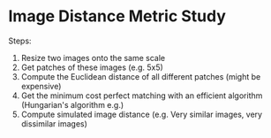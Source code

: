 <h1>Image Distance Metric Study</h1>

<p>
Steps:
<ol>
<li>Resize two images onto the same scale</li>
<li>Get patches of these images (e.g. 5x5)</li>
<li>Compute the Euclidean distance of all different patches (might be expensive)</li>
<li>Get the minimum cost perfect matching with an efficient algorithm (Hungarian's algorithm e.g.)</li>
<li>Compute simulated image distance (e.g. Very similar images, very dissimilar images)</li>
</ol>
</p>
